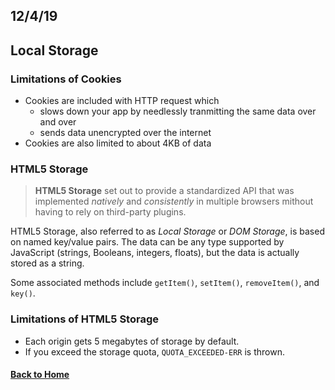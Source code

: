 ## 12/4/19

## Local Storage

### Limitations of Cookies
- Cookies are included with HTTP request which
    - slows down your app by needlessly tranmitting the same data over and over
    - sends data unencrypted over the internet
- Cookies are also limited to about 4KB of data

### HTML5 Storage

> **HTML5 Storage** set out to provide a standardized API that was implemented _natively_ and _consistently_ in multiple browsers mithout having to rely on third-party plugins.

HTML5 Storage, also referred to as _Local Storage_ or _DOM Storage_, is based on named key/value pairs. The data can be any type supported by JavaScript (strings, Booleans, integers, floats), but the data is actually stored as a string.

Some associated methods include `getItem()`, `setItem()`, `removeItem()`, and `key()`.

### Limitations of HTML5 Storage

- Each origin gets 5 megabytes of storage by default.
- If you exceed the storage quota, `QUOTA_EXCEEDED-ERR` is thrown.

#### [Back to Home](index.md)